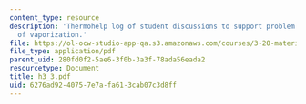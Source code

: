 ```yaml
---
content_type: resource
description: 'Thermohelp log of student discussions to support problem sets: Enthalpy
  of vaporization.'
file: https://ol-ocw-studio-app-qa.s3.amazonaws.com/courses/3-20-materials-at-equilibrium-sma-5111-fall-2003/6276ad9240757e7afa613cab07c3d8ff_h3_3.pdf
file_type: application/pdf
parent_uid: 280fd0f2-5ae6-3f0b-3a3f-78ada56eada2
resourcetype: Document
title: h3_3.pdf
uid: 6276ad92-4075-7e7a-fa61-3cab07c3d8ff
---
```

